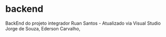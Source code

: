 # backend
BackEnd do projeto integrador
Ruan Santos - Atualizado via Visual Studio
Jorge de Souza,
Ederson Carvalho,
